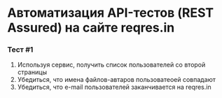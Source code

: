 # Автоматизация API-тестов (REST Assured) на сайте reqres.in

### Тест #1
1. Используя сервис, получить список пользователей со второй страницы
2. Убедиться, что имена файлов-автаров пользоватеоей совпадают 
3. Убедиться, что e-mail пользователей заканчивается на reqres.in
